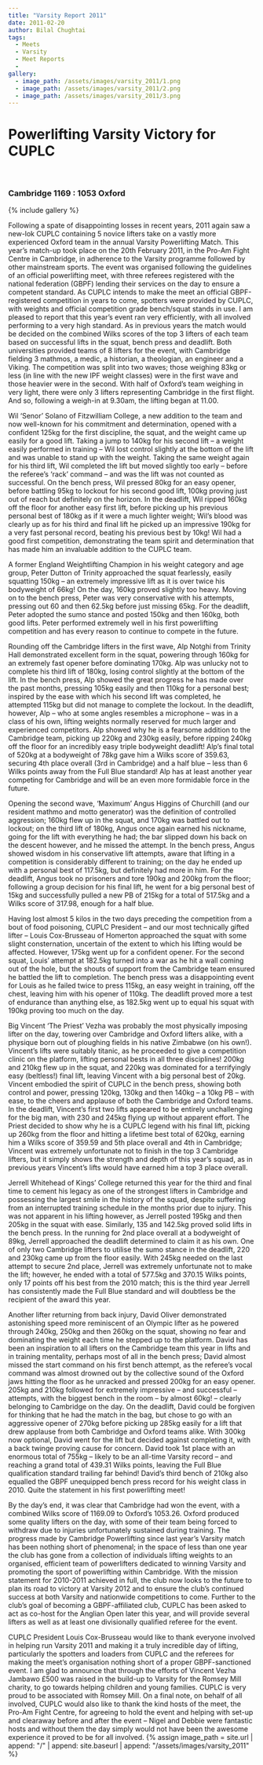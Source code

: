 ```yaml
---
title: "Varsity Report 2011"
date: 2011-02-20
author: Bilal Chughtai
tags:
  - Meets
  - Varsity
  - Meet Reports
  -
gallery:
  - image_path: /assets/images/varsity_2011/1.png
  - image_path: /assets/images/varsity_2011/2.png
  - image_path: /assets/images/varsity_2011/3.png
---
```


# Powerlifting Varsity Victory for CUPLC

&nbsp;

### Cambridge 1169 : 1053 Oxford

{% include gallery %}

Following a spate of disappointing losses in recent years, 2011 again saw a new-lok CUPLC containing 5 novice lifters take on a vastly more experienced Oxford team in the annual Varsity Powerlifting Match. This year’s match-up took place on the 20th February 2011, in the Pro-Am Fight Centre in Cambridge, in adherence to the Varsity programme followed by other mainstream sports. The event was organised following the guidelines of an official powerlifting meet, with three referees registered with the national federation (GBPF) lending their services on the day to ensure a competent standard. As CUPLC intends to make the meet an official GBPF-registered competition in years to come, spotters were provided by CUPLC, with weights and official competition grade bench/squat stands in use. I am pleased to report that this year’s event ran very efficiently, with all involved performing to a very high standard. As in previous years the match would be decided on the combined Wilks scores of the top 3 lifters of each team based on successful lifts in the squat, bench press and deadlift. Both universities provided teams of 8 lifters for the event, with Cambridge fielding 3 mathmos, a medic, a historian, a theologian, an engineer and a Viking. The competition was split into two waves; those weighing 83kg or less (in line with the new IPF weight classes) were in the first wave and those heavier were in the second. With half of Oxford’s team weighing in very light, there were only 3 lifters representing Cambridge in the first flight. And so, following a weigh-in at 9.30am, the lifting began at 11.00.

Wil ‘Senor’ Solano of Fitzwilliam College, a new addition to the team and now well-known for his commitment and determination, opened with a confident 125kg for the first discipline, the squat, and the weight came up easily for a good lift. Taking a jump to 140kg for his second lift – a weight easily performed in training – Wil lost control slightly at the bottom of the lift and was unable to stand up with the weight. Taking the same weight again for his third lift, Wil completed the lift but moved slightly too early – before the referee’s ‘rack’ command – and was the lift was not counted as successful. On the bench press, Wil pressed 80kg for an easy opener, before battling 95kg to lockout for his second good lift, 100kg proving just out of reach but definitely on the horizon. In the deadlift, Wil ripped 160kg off the floor for another easy first lift, before picking up his previous personal best of 180kg as if it were a much lighter weight; Wil’s blood was clearly up as for his third and final lift he picked up an impressive 190kg for a very fast personal record, beating his previous best by 10kg! Wil had a good first competition, demonstrating the team spirit and determination that has made him an invaluable addition to the CUPLC team.

A former England Weightlifting Champion in his weight category and age group, Peter Dutton of Trinity approached the squat fearlessly, easily squatting 150kg – an extremely impressive lift as it is over twice his bodyweight of 66kg! On the day, 160kg proved slightly too heavy. Moving on to the bench press, Peter was very conservative with his attempts, pressing out 60 and then 62.5kg before just missing 65kg. For the deadlift, Peter adopted the sumo stance and posted 150kg and then 160kg, both good lifts. Peter performed extremely well in his first powerlifting competition and has every reason to continue to compete in the future.

Rounding off the Cambridge lifters in the first wave, Alp Notghi from Trinity Hall demonstrated excellent form in the squat, powering through 160kg for an extremely fast opener before dominating 170kg. Alp was unlucky not to complete his third lift of 180kg, losing control slightly at the bottom of the lift. In the bench press, Alp showed the great progress he has made over the past months, pressing 105kg easily and then 110kg for a personal best; inspired by the ease with which his second lift was completed, he attempted 115kg but did not manage to complete the lockout. In the deadlift, however, Alp – who at some angles resembles a microphone – was in a class of his own, lifting weights normally reserved for much larger and experienced competitors. Alp showed why he is a fearsome addition to the Cambridge team, picking up 220kg and 230kg easily, before ripping 240kg off the floor for an incredibly easy triple bodyweight deadlift! Alp’s final total of 520kg at a bodyweight of 78kg gave him a Wilks score of 359.63, securing 4th place overall (3rd in Cambridge) and a half blue – less than 6 Wilks points away from the Full Blue standard! Alp has at least another year competing for Cambridge and will be an even more formidable force in the future.

Opening the second wave, ‘Maximum’ Angus Higgins of Churchill (and our resident mathmo and motto generator) was the definition of controlled aggression; 160kg flew up in the squat, and 170kg was battled out to lockout; on the third lift of 180kg, Angus once again earned his nickname, going for the lift with everything he had; the bar slipped down his back on the descent however, and he missed the attempt. In the bench press, Angus showed wisdom in his conservative lift attempts, aware that lifting in a competition is considerably different to training; on the day he ended up with a personal best of 117.5kg, but definitely had more in him. For the deadlift, Angus took no prisoners and tore 190kg and 200kg from the floor; following a group decision for his final lift, he went for a big personal best of 15kg and successfully pulled a new PB of 215kg for a total of 517.5kg and a Wilks score of 317.98, enough for a half blue.

Having lost almost 5 kilos in the two days preceding the competition from a bout of food poisoning, CUPLC President – and our most technically gifted lifter – Louis Cox-Brusseau of Homerton approached the squat with some slight consternation, uncertain of the extent to which his lifting would be affected. However, 175kg went up for a confident opener. For the second squat, Louis’ attempt at 182.5kg turned into a war as he hit a wall coming out of the hole, but the shouts of support from the Cambridge team ensured he battled the lift to completion. The bench press was a disappointing event for Louis as he failed twice to press 115kg, an easy weight in training, off the chest, leaving him with his opener of 110kg. The deadlift proved more a test of endurance than anything else, as 182.5kg went up to equal his squat with 190kg proving too much on the day.

 Big Vincent ‘The Priest’ Vezha was probably the most physically imposing lifter on the day, towering over Cambridge and Oxford lifters alike, with a physique born out of ploughing fields in his native Zimbabwe (on his own!). Vincent’s lifts were suitably titanic, as he proceeded to give a competition clinic on the platform, lifting personal bests in all three disciplines! 200kg and 210kg flew up in the squat, and 220kg was dominated for a terrifyingly easy (beltless!) final lift, leaving Vincent with a big personal best of 20kg. Vincent embodied the spirit of CUPLC in the bench press, showing both control and power, pressing 120kg, 130kg and then 140kg – a 10kg PB – with ease, to the cheers and applause of both the Cambridge and Oxford teams. In the deadlift, Vincent’s first two lifts appeared to be entirely unchallenging for the big man, with 230 and 245kg flying up without apparent effort. The Priest decided to show why he is a CUPLC legend with his final lift, picking up 260kg from the floor and hitting a lifetime best total of 620kg, earning him a Wilks score of 359.59 and 5th place overall and 4th in Cambridge; Vincent was extremely unfortunate not to finish in the top 3 Cambridge lifters, but it simply shows the strength and depth of this year’s squad, as in previous years Vincent’s lifts would have earned him a top 3 place overall.

Jerrell Whitehead of Kings’ College returned this year for the third and final time to cement his legacy as one of the strongest lifters in Cambridge and possessing the largest smile in the history of the squad, despite suffering from an interrupted training schedule in the months prior due to injury. This was not apparent in his lifting however, as Jerrell posted 195kg and then 205kg in the squat with ease. Similarly, 135 and 142.5kg proved solid lifts in the bench press. In the running for 2nd place overall at a bodyweight of 89kg, Jerrell approached the deadlift determined to claim it as his own. One of only two Cambridge lifters to utilise the sumo stance in the deadlift, 220 and 230kg came up from the floor easily. With 245kg needed on the last attempt to secure 2nd place, Jerrell was extremely unfortunate not to make the lift; however, he ended with a total of 577.5kg and 370.15 Wilks points, only 17 points off his best from the 2010 match; this is the third year Jerrell has consistently made the Full Blue standard and will doubtless be the recipient of the award this year.

Another lifter returning from back injury, David Oliver demonstrated astonishing speed more reminiscent of an Olympic lifter as he powered through 240kg, 250kg and then 260kg on the squat, showing no fear and dominating the weight each time he stepped up to the platform. David has been an inspiration to all lifters on the Cambridge team this year in lifts and in training mentality, perhaps most of all in the bench press; David almost missed the start command on his first bench attempt, as the referee’s vocal command was almost drowned out by the collective sound of the Oxford jaws hitting the floor as he unracked and pressed 200kg for an easy opener. 205kg and 210kg followed for extremely impressive – and successful – attempts, with the biggest bench in the room – by almost 60kg! – clearly belonging to Cambridge on the day. On the deadlift, David could be forgiven for thinking that he had the match in the bag, but chose to go with an aggressive opener of 270kg before picking up 285kg easily for a lift that drew applause from both Cambridge and Oxford teams alike. With 300kg now optional, David went for the lift but decided against completing it, with a back twinge proving cause for concern. David took 1st place with an enormous total of 755kg – likely to be an all-time Varsity record – and reaching a grand total of 439.31 Wilks points, leaving the Full Blue qualification standard trailing far behind! David’s third bench of 210kg also equalled the GBPF unequipped bench press record for his weight class in 2010. Quite the statement in his first powerlifting meet!

By the day’s end, it was clear that Cambridge had won the event, with a combined Wilks score of 1169.09 to Oxford’s 1053.26. Oxford produced some quality lifters on the day, with some of their team being forced to withdraw due to injuries unfortunately sustained during training. The progress made by Cambridge Powerlifting since last year’s Varsity match has been nothing short of phenomenal; in the space of less than one year the club has gone from a collection of individuals lifting weights to an organised, efficient team of powerlifters dedicated to winning Varsity and promoting the sport of powerlifting within Cambridge. With the mission statement for 2010-2011 achieved in full, the club now looks to the future to plan its road to victory at Varsity 2012 and to ensure the club’s continued success at both Varsity and nationwide competitions to come. Further to the club’s goal of becoming a GBPF-affiliated club, CUPLC has been asked to act as co-host for the Anglian Open later this year, and will provide several lifters as well as at least one divisionally qualified referee for the event.

CUPLC President Louis Cox-Brusseau would like to thank everyone involved in helping run Varsity 2011 and making it a truly incredible day of lifting, particularly the spotters and loaders from CUPLC and the referees for making the meet’s organisation nothing short of a proper GBPF-sanctioned event. I am glad to announce that through the efforts of Vincent Vezha Jambawo £500 was raised in the build-up to Varsity for the Romsey Mill charity, to go towards helping children and young families. CUPLC is very proud to be associated with Romsey Mill. On a final note, on behalf of all involved, CUPLC would also like to thank the kind hosts of the meet, the Pro-Am Fight Centre, for agreeing to hold the event and helping with set-up and clearaway before and after the event – Nigel and Debbie were fantastic hosts and without them the day simply would not have been the awesome experience it proved to be for all involved.
{% assign image_path = site.url | append: "/" | append: site.baseurl | append: "/assets/images/varsity_2011" %}

&nbsp;
